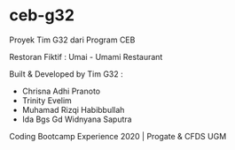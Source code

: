 # ceb-g32
Proyek Tim G32 dari Program CEB

Restoran Fiktif : Umai - Umami Restaurant

Built & Developed by Tim G32 :
- Chrisna Adhi Pranoto
- Trinity Evelim
- Muhamad Rizqi Habibbullah
- Ida Bgs Gd Widnyana Saputra

Coding Bootcamp Experience 2020 | Progate & CFDS UGM